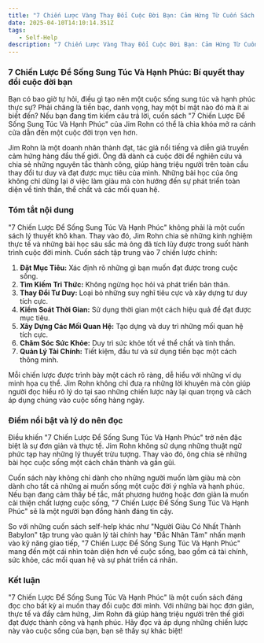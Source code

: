 ```yaml
---
title: "7 Chiến Lược Vàng Thay Đổi Cuộc Đời Bạn: Cảm Hứng Từ Cuốn Sách 7 Chiến Lược Để Sống Sung Túc Và Hạnh Phúc"
date: 2025-04-10T14:10:14.351Z
tags:
   - Self-Help
description: "7 Chiến Lược Vàng Thay Đổi Cuộc Đời Bạn: Cảm Hứng Từ Cuốn Sách 7 Chiến Lược Để Sống Sung Túc Và Hạnh Phúc"
---
```


### 7 Chiến Lược Để Sống Sung Túc Và Hạnh Phúc: Bí quyết thay đổi cuộc đời bạn

Bạn có bao giờ tự hỏi, điều gì tạo nên một cuộc sống sung túc và hạnh phúc thực sự? Phải chăng là tiền bạc, danh vọng, hay một bí mật nào đó mà ít ai biết đến? Nếu bạn đang tìm kiếm câu trả lời, cuốn sách "7 Chiến Lược Để Sống Sung Túc Và Hạnh Phúc" của Jim Rohn có thể là chìa khóa mở ra cánh cửa dẫn đến một cuộc đời trọn vẹn hơn.

Jim Rohn là một doanh nhân thành đạt, tác giả nổi tiếng và diễn giả truyền cảm hứng hàng đầu thế giới. Ông đã dành cả cuộc đời để nghiên cứu và chia sẻ những nguyên tắc thành công, giúp hàng triệu người trên toàn cầu thay đổi tư duy và đạt được mục tiêu của mình. Những bài học của ông không chỉ dừng lại ở việc làm giàu mà còn hướng đến sự phát triển toàn diện về tinh thần, thể chất và các mối quan hệ.

### Tóm tắt nội dung

"7 Chiến Lược Để Sống Sung Túc Và Hạnh Phúc" không phải là một cuốn sách lý thuyết khô khan. Thay vào đó, Jim Rohn chia sẻ những kinh nghiệm thực tế và những bài học sâu sắc mà ông đã tích lũy được trong suốt hành trình cuộc đời mình. Cuốn sách tập trung vào 7 chiến lược chính:

1.  **Đặt Mục Tiêu:** Xác định rõ những gì bạn muốn đạt được trong cuộc sống.
2.  **Tìm Kiếm Tri Thức:** Không ngừng học hỏi và phát triển bản thân.
3.  **Thay Đổi Tư Duy:** Loại bỏ những suy nghĩ tiêu cực và xây dựng tư duy tích cực.
4.  **Kiểm Soát Thời Gian:** Sử dụng thời gian một cách hiệu quả để đạt được mục tiêu.
5.  **Xây Dựng Các Mối Quan Hệ:** Tạo dựng và duy trì những mối quan hệ tích cực.
6.  **Chăm Sóc Sức Khỏe:** Duy trì sức khỏe tốt về thể chất và tinh thần.
7.  **Quản Lý Tài Chính:** Tiết kiệm, đầu tư và sử dụng tiền bạc một cách thông minh.

Mỗi chiến lược được trình bày một cách rõ ràng, dễ hiểu với những ví dụ minh họa cụ thể. Jim Rohn không chỉ đưa ra những lời khuyên mà còn giúp người đọc hiểu rõ lý do tại sao những chiến lược này lại quan trọng và cách áp dụng chúng vào cuộc sống hàng ngày.

### Điểm nổi bật và lý do nên đọc

Điều khiến "7 Chiến Lược Để Sống Sung Túc Và Hạnh Phúc" trở nên đặc biệt là sự đơn giản và thực tế. Jim Rohn không sử dụng những thuật ngữ phức tạp hay những lý thuyết trừu tượng. Thay vào đó, ông chia sẻ những bài học cuộc sống một cách chân thành và gần gũi.

Cuốn sách này không chỉ dành cho những người muốn làm giàu mà còn dành cho tất cả những ai muốn sống một cuộc đời ý nghĩa và hạnh phúc. Nếu bạn đang cảm thấy bế tắc, mất phương hướng hoặc đơn giản là muốn cải thiện chất lượng cuộc sống, "7 Chiến Lược Để Sống Sung Túc Và Hạnh Phúc" sẽ là một người bạn đồng hành đáng tin cậy.

So với những cuốn sách self-help khác như "Người Giàu Có Nhất Thành Babylon" tập trung vào quản lý tài chính hay "Đắc Nhân Tâm" nhấn mạnh vào kỹ năng giao tiếp, "7 Chiến Lược Để Sống Sung Túc Và Hạnh Phúc" mang đến một cái nhìn toàn diện hơn về cuộc sống, bao gồm cả tài chính, sức khỏe, các mối quan hệ và sự phát triển cá nhân.

### Kết luận

"7 Chiến Lược Để Sống Sung Túc Và Hạnh Phúc" là một cuốn sách đáng đọc cho bất kỳ ai muốn thay đổi cuộc đời mình. Với những bài học đơn giản, thực tế và đầy cảm hứng, Jim Rohn đã giúp hàng triệu người trên thế giới đạt được thành công và hạnh phúc. Hãy đọc và áp dụng những chiến lược này vào cuộc sống của bạn, bạn sẽ thấy sự khác biệt!

